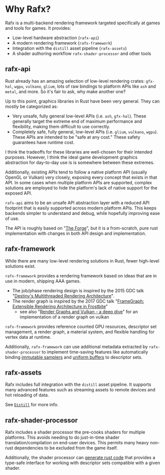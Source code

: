 # Why Rafx?

Rafx is a multi-backend rendering framework targeted specifically at games and tools for games. It provides:
 * Low-level hardware abstraction (`rafx-api`)
 * A modern rendering framework (`rafx-framework`)
 * Integration with the `distill` asset pipeline (`rafx-assets`)
 * A shader authoring workflow `rafx-shader-processor` and other tools

## rafx-api

Rust already has an amazing selection of low-level rendering crates: `gfx-hal`, `wgpu`, `vulkano`, `glium`, lots of
raw bindings to platform APIs like `ash` and `metal`, and more. So it's fair to ask, why make another one?

Up to this point, graphics libraries in Rust have been very general. They can mostly be categorized as:
 * Very unsafe, fully general low-level APIs (i.e. `ash`, `gfx-hal`). These generally target the extreme end of maximum
   performance and flexibility, making them difficult to use correctly.
 * Completely safe, fully general, low-level APIs (i.e. `glium`, `vulkano`, `wgpu`). These APIs are intended to be 
   "safe at any cost." These safety guarantees have runtime cost.

I think the tradeoffs for these libraries are well-chosen for their intended purposes. However, I think the ideal game
development graphics abstraction for day-to-day use is is somewhere between these extremes.
   
Additionally, existing APIs tend to follow a native platform API (usually OpenGL or Vulkan) very closely, exposing 
every concept that exists in that API. In some cases when multiple platform APIs are supported, complex
solutions are employed to hide the platform's lack of native support for the exposed API.

`rafx-api` aims to be an unsafe API abstraction layer with a reduced API footprint that is easily supported across
modern platform APIs. This keeps backends simpler to understand and debug, while hopefully improving ease of use.

The API is roughly based on "[The Forge](https://github.com/ConfettiFX/The-Forge)", but it is a from-scratch, pure rust
implementation with changes in both API design and implementation.

## rafx-framework

While there are many low-level rendering solutions in Rust, fewer high-level solutions exist.

`rafx-framework` provides a rendering framework based on ideas that are in use in modern, shipping AAA games.

* The job/phase rendering design is inspired by the 2015 GDC talk "[Destiny's Multithreaded Rendering Architecture](http://advances.realtimerendering.com/destiny/gdc_2015/Tatarchuk_GDC_2015__Destiny_Renderer_web.pdf)".
* The render graph is inspired by the 2017 GDC talk "[FrameGraph: Extensible Rendering Architecture in Frostbite](https://www.gdcvault.com/play/1024612/FrameGraph-Extensible-Rendering-Architecture-in)"
    * see also "[Render Graphs and Vulkan - a deep dive](http://themaister.net/blog/2017/08/15/render-graphs-and-vulkan-a-deep-dive/)" for an implementation of a render graph on vulkan
    
`rafx-framework` provides reference counted GPU resources, descriptor set management, a render graph, a material
system, and flexible handling for vertex data at runtime.

Additionally, `rafx-framework` can use additional metadata extracted by `rafx-shader-processor` to implement time-saving
features like automatically binding [immutable samplers](shaders/shader_annotation.md#immutable_samplers) and 
[uniform buffers](shaders/shader_annotation.md#internal_buffer) to descriptor sets.

## rafx-assets

Rafx includes full integration with the `distill` asset pipeline. It supports many advanced features such as streaming
assets to remote devices and hot reloading of data.

See [`Distill`](https://github.com/amethyst/atelier-assets/tree/master) for more info.

## rafx-shader-processor

Rafx includes a shader processor the pre-cooks shaders for multiple platforms. This avoids needing to do just-in-time
shader translation/compilation on end-user devices. This permits many heavy non-rust dependencies to be excluded from
the game itself.

Additionally, the shader processor can [generate rust code](shaders/generated_rust_code.md) that provides a type-safe
interface for working with descriptor sets compatible with a given shader. 